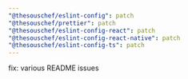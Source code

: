 ```yaml
---
"@thesouschef/eslint-config": patch
"@thesouschef/prettier": patch
"@thesouschef/eslint-config-react": patch
"@thesouschef/eslint-config-react-native": patch
"@thesouschef/eslint-config-ts": patch
---
```


fix: various README issues
